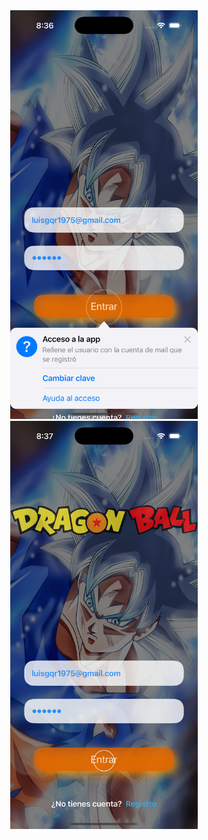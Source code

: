 
<div align="center">
  <img src="Images/1.png" width="300"/>
  <img src="Images/2.png" width="300"/>
</div>
